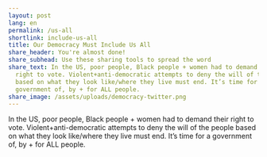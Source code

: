 ```yaml
---
layout: post
lang: en
permalink: /us-all
shortlink: include-us-all
title: Our Democracy Must Include Us All
share_header: You're almost done!
share_subhead: Use these sharing tools to spread the word
share_text: In the US, poor people, Black people + women had to demand their
  right to vote. Violent+anti-democratic attempts to deny the will of the people
  based on what they look like/where they live must end. It’s time for a
  government of, by + for ALL people.
share_image: /assets/uploads/democracy-twitter.png
---
```

In the US, poor people, Black people + women had to demand their right to vote. Violent+anti-democratic attempts to deny the will of the people based on what they look like/where they live must end. It’s time for a government of, by + for ALL people.